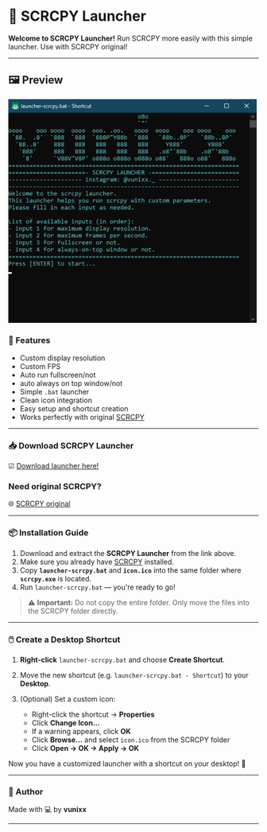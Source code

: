 # 📱 SCRCPY Launcher

**Welcome to SCRCPY Launcher!**
Run SCRCPY more easily with this simple launcher.
Use with SCRCPY original!

---
## 🖼️ Preview
<img src="screenshoot launcher.png" alt="Launcher Preview" width="500"/>


### 🔧 Features

* Custom display resolution
* Custom FPS
* Auto run fullscreen/not
* auto always on top window/not
* Simple `.bat` launcher
* Clean icon integration
* Easy setup and shortcut creation
* Works perfectly with original [SCRCPY](https://github.com/Genymobile/scrcpy)

---

### 📥 Download SCRCPY Launcher
☑ [Download launcher here!](https://github.com/vunixx/SCRCPY-launcher/raw/refs/heads/main/scrcpy%20launcher.rar)
### Need original SCRCPY?
🌐 [SCRCPY original](https://github.com/Genymobile/scrcpy)

---

### 📦 Installation Guide

1. Download and extract the **SCRCPY Launcher** from the link above.
2. Make sure you already have [SCRCPY](https://github.com/Genymobile/scrcpy) installed.
3. Copy **`launcher-scrcpy.bat`** and **`icon.ico`** into the same folder where **`scrcpy.exe`** is located.
4. Run `launcher-scrcpy.bat` — you're ready to go!

> ⚠️ **Important:** Do not copy the entire folder. Only move the files into the SCRCPY folder directly.

---

### 🖱️ Create a Desktop Shortcut

1. **Right-click** `launcher-scrcpy.bat` and choose **Create Shortcut**.
2. Move the new shortcut (e.g. `launcher-scrcpy.bat - Shortcut`) to your **Desktop**.
3. (Optional) Set a custom icon:

   * Right-click the shortcut → **Properties**
   * Click **Change Icon...**
   * If a warning appears, click **OK**
   * Click **Browse...** and select `icon.ico` from the SCRCPY folder
   * Click **Open → OK → Apply → OK**

Now you have a customized launcher with a shortcut on your desktop! 🎉

---

### 👤 Author
Made with 💻 by **vunixx**

---
